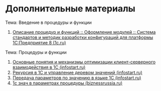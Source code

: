 # Дополнительные материалы

Тема: Введение в процедуры и функции

1. [Описание процедур и функций :: Оформление модулей :: Система стандартов и методик разработки конфигураций для платформы 1С:Предприятие 8 (1c.ru)](https://its.1c.ru/db/v8std/content/453/hdoc)

Тема: Процедуры и функции

1. [Основные понятия и механизмы оптимизации клиент-серверного взаимодействия в 1C (infostart.ru)](https://infostart.ru/1c/articles/891857/?ysclid=l5feq22ozv171765587)
2. [Рекурсия в 1С и управление деревом значений (infostart.ru)](https://infostart.ru/1c/articles/20797/?ysclid=l5fewbswvz70113421)
3. [Передача параметров по значению в языке 1С (infostart.ru)](https://infostart.ru/1c/articles/288163/?ysclid=l5fext88fx75259925)
4. [1с знач в параметрах процедуры (biznessrussia.ru)](https://biznessrussia.ru/dom-i-dacha/1s-znach-v-parametrah-protsedury.html?ysclid=l5feyfkq6p325104441)


